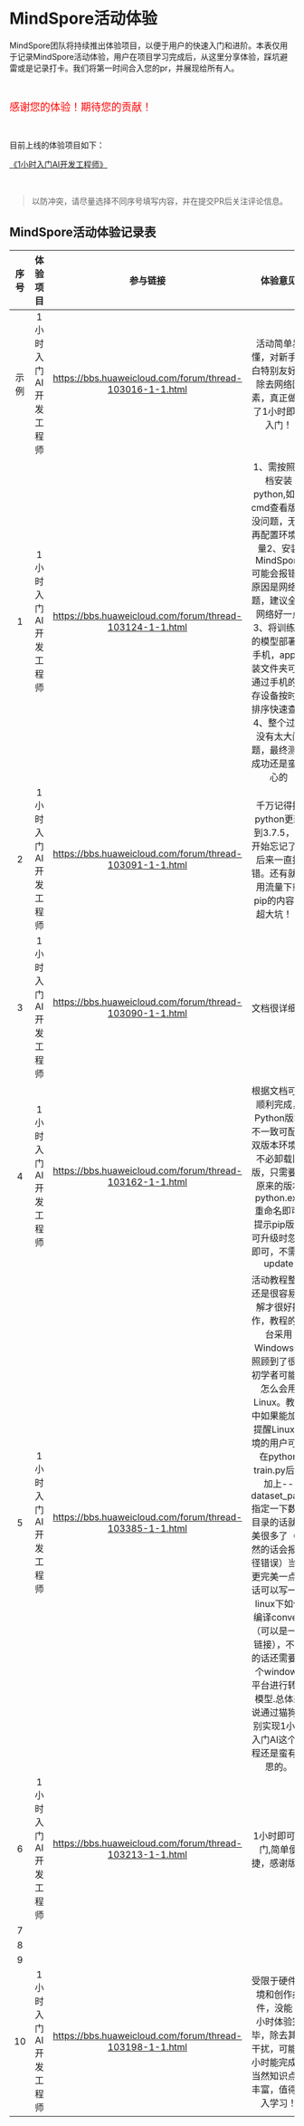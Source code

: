 ﻿# MindSpore活动体验

MindSpore团队将持续推出体验项目，以便于用户的快速入门和进阶。本表仅用于记录MindSpore活动体验，用户在项目学习完成后，从这里分享体验，踩坑避雷或是记录打卡。我们将第一时间合入您的pr，并展现给所有人。

<br/>

<font color=red size=4> 感谢您的体验！期待您的贡献！</font>

<br/>

目前上线的体验项目如下：

[《1小时入门AI开发工程师》](https://www.mindspore.cn/news/newschildren?id=354)

<br/>

>以防冲突，请尽量选择不同序号填写内容，并在提交PR后关注评论信息。

## MindSpore活动体验记录表

| 序号 |  体验项目 | 参与链接 | 体验意见  | 体验者 | 联系方式 | 完成时间 |
| :-----------: | :-----------: | :-----------:  | :-----------:  | :---------------:  | :----------------:  | :------------: |
| 示例 | 1小时入门AI开发工程师 | https://bbs.huaweicloud.com/forum/thread-103016-1-1.html | 活动简单易懂，对新手小白特别友好，除去网络因素，真正做到了1小时即可入门！| 琦玉 | 1261354409@qq.com | 2021-01-21|
| 1 | 1小时入门AI开发工程师 | https://bbs.huaweicloud.com/forum/thread-103124-1-1.html | 1、需按照文档安装python,如果cmd查看版本没问题，无需再配置环境变量2、安装MindSpore可能会报错，原因是网络问题，建议全程网络好一点3、将训练好的模型部署到手机，app安装文件夹可以通过手机的内存设备按时间排序快速查找4、整个过程没有太大问题，最终测试成功还是蛮开心的| 张晓波 | 1920969038@qq.com | 2021-01-22|
| 2 | 1小时入门AI开发工程师 | https://bbs.huaweicloud.com/forum/thread-103091-1-1.html | 千万记得把python更新到3.7.5，刚开始忘记了，后来一直报错。还有就是用流量下载pip的内容，超大坑！！| 刘佩 | 547278563@qq.com | 2021-01-25|
| 3 | 1小时入门AI开发工程师 | https://bbs.huaweicloud.com/forum/thread-103090-1-1.html | 文档很详细！| DevFeng | 523339263@qq.com | 2021-01-25|
| 4 | 1小时入门AI开发工程师 | https://bbs.huaweicloud.com/forum/thread-103162-1-1.html | 根据文档可以顺利完成，Python版本不一致可配置双版本环境，不必卸载旧版，只需要把原来的版本python.exe重命名即可;提示pip版本可升级时忽略即可，不需要update| 黄雅杰 | 344399145@qq.com | 2021-01-25|
| 5 | 1小时入门AI开发工程师 | https://bbs.huaweicloud.com/forum/thread-103385-1-1.html  |活动教程整体还是很容易理解才很好操作，教程的平台采用Windows也照顾到了很多初学者可能不怎么会用Linux。教程中如果能加上提醒Linux环境的用户可以在python train.py后面加上--dataset_path指定一下数据目录的话就完美很多了（不然的话会报路径错误）当然更完美一点的话可以写一下linux下如何编译convert（可以是一个链接），不然的话还需要找个windows平台进行转换模型.总体来说通过猫狗识别实现1小时入门AI这个教程还是蛮有意思的。  | 丁一超  | JeffDing890430@163.com  | 2021-01-24 |
| 6 | 1小时入门AI开发工程师 | https://bbs.huaweicloud.com/forum/thread-103213-1-1.html | 1小时即可入门,简单便捷，感谢版主| 多米诺的古牌 | 845053993@qq.com | 2021-01-25|
| 7 | <!--请在此处填写-->  | <!--请在此处填写-->  | <!--请在此处填写-->  | <!--请在此处填写-->  | <!--请在此处填写-->  | <!--请在此处填写-->  |
| 8 | <!--请在此处填写-->  | <!--请在此处填写-->  | <!--请在此处填写-->  | <!--请在此处填写-->  | <!--请在此处填写-->  | <!--请在此处填写-->  |
| 9 | <!--请在此处填写-->  | <!--请在此处填写-->  | <!--请在此处填写-->  | <!--请在此处填写-->  | <!--请在此处填写-->  | <!--请在此处填写-->  |
| 10 |1小时入门AI开发工程师 |https://bbs.huaweicloud.com/forum/thread-103198-1-1.html | 受限于硬件环境和创作条件，没能 1 小时体验完毕，除去其他干扰，可能半小时能完成，当然知识点很丰富，值得深入学习！| 胡琦 | huqi@gpdi.com | 2021-01-23|